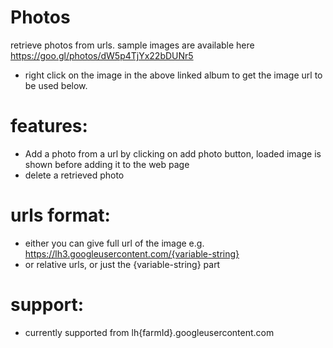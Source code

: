# Photos

retrieve photos from urls. sample images are available here https://goo.gl/photos/dW5p4TjYx22bDUNr5
  - right click on the image in the above linked album to get the image url to be used below.
# features:
  - Add a photo from a url by clicking on add photo button, loaded image is shown before adding it to the web page
  - delete a retrieved photo
# urls format:
  - either you can give full url of the image e.g. https://lh3.googleusercontent.com/{variable-string}
  - or relative urls, or just the {variable-string} part
# support:
  - currently supported from lh{farmId}.googleusercontent.com
